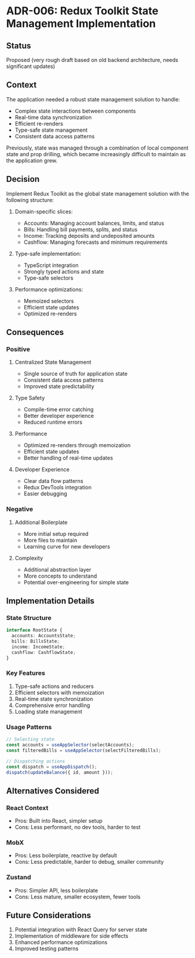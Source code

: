 # ADR-006: Redux Toolkit State Management Implementation

## Status
Proposed (very rough draft based on old backend architecture, needs significant updates)

## Context
The application needed a robust state management solution to handle:
- Complex state interactions between components
- Real-time data synchronization
- Efficient re-renders
- Type-safe state management
- Consistent data access patterns

Previously, state was managed through a combination of local component state and prop drilling, which became increasingly difficult to maintain as the application grew.

## Decision
Implement Redux Toolkit as the global state management solution with the following structure:

1. Domain-specific slices:
   - Accounts: Managing account balances, limits, and status
   - Bills: Handling bill payments, splits, and status
   - Income: Tracking deposits and undeposited amounts
   - Cashflow: Managing forecasts and minimum requirements

2. Type-safe implementation:
   - TypeScript integration
   - Strongly typed actions and state
   - Type-safe selectors

3. Performance optimizations:
   - Memoized selectors
   - Efficient state updates
   - Optimized re-renders

## Consequences

### Positive
1. Centralized State Management
   - Single source of truth for application state
   - Consistent data access patterns
   - Improved state predictability

2. Type Safety
   - Compile-time error catching
   - Better developer experience
   - Reduced runtime errors

3. Performance
   - Optimized re-renders through memoization
   - Efficient state updates
   - Better handling of real-time updates

4. Developer Experience
   - Clear data flow patterns
   - Redux DevTools integration
   - Easier debugging

### Negative
1. Additional Boilerplate
   - More initial setup required
   - More files to maintain
   - Learning curve for new developers

2. Complexity
   - Additional abstraction layer
   - More concepts to understand
   - Potential over-engineering for simple state

## Implementation Details

### State Structure
```typescript
interface RootState {
  accounts: AccountsState;
  bills: BillsState;
  income: IncomeState;
  cashflow: CashflowState;
}
```

### Key Features
1. Type-safe actions and reducers
2. Efficient selectors with memoization
3. Real-time state synchronization
4. Comprehensive error handling
5. Loading state management

### Usage Patterns
```typescript
// Selecting state
const accounts = useAppSelector(selectAccounts);
const filteredBills = useAppSelector(selectFilteredBills);

// Dispatching actions
const dispatch = useAppDispatch();
dispatch(updateBalance({ id, amount }));
```

## Alternatives Considered

### React Context
- Pros: Built into React, simpler setup
- Cons: Less performant, no dev tools, harder to test

### MobX
- Pros: Less boilerplate, reactive by default
- Cons: Less predictable, harder to debug, smaller community

### Zustand
- Pros: Simpler API, less boilerplate
- Cons: Less mature, smaller ecosystem, fewer tools

## Future Considerations
1. Potential integration with React Query for server state
2. Implementation of middleware for side effects
3. Enhanced performance optimizations
4. Improved testing patterns
